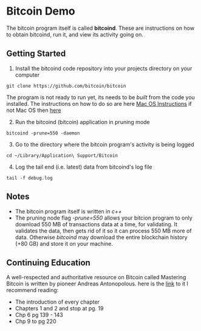# Bitcoin Demo

The bitcoin program itself is called **bitcoind**. These are instructions on how to obtain bitcoind, run it, and view its activity going on.

## Getting Started

1. Install the bitcoind code repository into your projects directory on your computer
```
git clone https://github.com/bitcoin/bitcoin
```
The program is not ready to run yet, its needs to be *built* from the code you installed. The instructions on how to do so are here [Mac OS Instructions](https://github.com/bitcoin/bitcoin/blob/master/doc/build-osx.md) if not Mac OS then [here](https://github.com/bitcoin/bitcoin/tree/master/doc)

2. Run the bitcoind (bitcoin) application in pruning mode
```
bitcoind -prune=550 -daemon
```
3. Go to the directory where the bitcoin program's activity is being logged
```
cd ~/Library/Application\ Support/Bitcoin
```
4. Log the tail end (i.e. latest) data from bitcoind's log file
```
tail -f debug.log
```

## Notes
* The bitcoin program itself is written in *c++*
* The pruning node flag *-prune=550* allows your bitcion program to only download 550 MB of transactions data at a time, for validating. It validates the data, then gets rid of it so it can process 550 MB more of data. Otherwise *bitcoind* may download the entire blockchain history (+80 GB) and store it on your machine.

## Continuing Education
A well-respected and authoritative resource on Bitcoin called Mastering Bitcoin is written by pioneer Andreas Antonopolous.
here is the [link](https://unglueit-files.s3.amazonaws.com/ebf/05db7df4f31840f0a873d6ea14dcc28d.pdf) to it
I recommend reading:
* The introduction of every chapter 
* Chapters 1 and 2 and stop at pg. 19
* Chp 6 pg 139 - 143
* Chp 9 to pg 220
